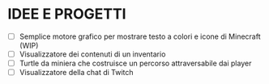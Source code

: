 # IDEE E PROGETTI

- [ ] Semplice motore grafico per mostrare testo a colori e icone di Minecraft (WIP)
- [ ] Visualizzatore dei contenuti di un inventario
- [ ] Turtle da miniera che costruisce un percorso attraversabile dai player
- [ ] Visualizzatore della chat di Twitch
